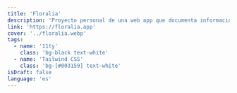 ```yaml
---
title: 'Floralia'
description: 'Proyecto personal de una web app que documenta información sobre plantas de huerto y jardín. En constante desarrollo y crecimiento. Versión Beta.'
link: 'https://floralia.app'
cover: '../floralia.webp'
tags:
  - name: '11ty'
    class: 'bg-black text-white'
  - name: 'Tailwind CSS'
    class: 'bg-[#003159] text-white'
isDraft: false
language: 'es'
---
```

